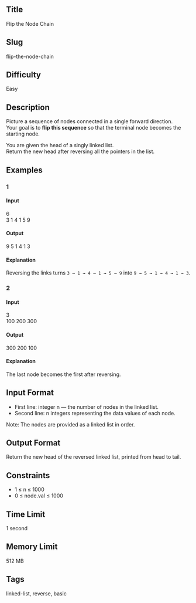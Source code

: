 ## Title  
Flip the Node Chain  

## Slug  
flip-the-node-chain  

## Difficulty  
Easy  

## Description  

Picture a sequence of nodes connected in a single forward direction.  
Your goal is to **flip this sequence** so that the terminal node becomes the starting node.  

You are given the head of a singly linked list.  
Return the new head after reversing all the pointers in the list.  

## Examples  

### 1  

#### Input  
6  
3 1 4 1 5 9  

#### Output  
9 5 1 4 1 3  

#### Explanation  
Reversing the links turns `3 → 1 → 4 → 1 → 5 → 9` into `9 → 5 → 1 → 4 → 1 → 3`.  

### 2  

#### Input  
3  
100 200 300  

#### Output  
300 200 100  

#### Explanation  
The last node becomes the first after reversing.  

## Input Format  
- First line: integer n — the number of nodes in the linked list.  
- Second line: n integers representing the data values of each node.  

Note: The nodes are provided as a linked list in order.  

## Output Format  
Return the new head of the reversed linked list, printed from head to tail.  

## Constraints  
- 1 ≤ n ≤ 1000  
- 0 ≤ node.val ≤ 1000  

## Time Limit  
1 second  

## Memory Limit  
512 MB  

## Tags  
linked-list, reverse, basic  
